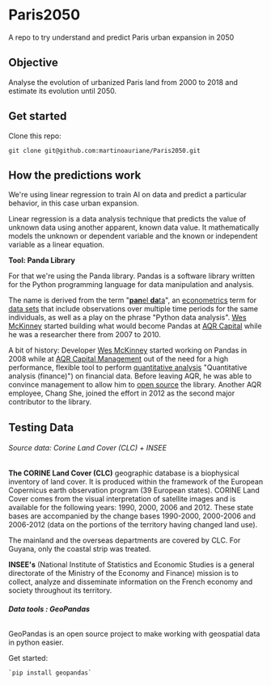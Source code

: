 # Paris2050

A repo to try understand and predict Paris urban expansion in 2050

## Objective

Analyse the evolution of urbanized Paris land from 2000 to 2018 and estimate its evolution until 2050.

## Get started

Clone this repo:

```
git clone git@github.com:martinoauriane/Paris2050.git
```

## How the predictions work

We're using linear regression to train AI on data and predict a particular behavior, in this case urban expansion.

Linear regression is a data analysis technique that predicts the value of unknown data using another apparent, known data value. It mathematically models the unknown or dependent variable and the known or independent variable as a linear equation.

**Tool: Panda Library**

For that we're using the Panda library. Pandas is a software library written for the Python programming language for data manipulation and analysis.

The name is derived from the term "[**pan**el **da**ta](https://en.wikipedia.org/wiki/Panel_data "Panel data")", an [econometrics](https://en.wikipedia.org/wiki/Econometrics "Econometrics") term for [data sets](https://en.wikipedia.org/wiki/Data_set "Data set") that include observations over multiple time periods for the same individuals, as well as a play on the phrase "Python data analysis". [Wes McKinney](https://en.wikipedia.org/wiki/Wes_McKinney "Wes McKinney") started building what would become Pandas at [AQR Capital](https://en.wikipedia.org/wiki/AQR_Capital "AQR Capital") while he was a researcher there from 2007 to 2010.

A bit of history: Developer [Wes McKinney](https://en.wikipedia.org/wiki/Wes_McKinney "Wes McKinney") started working on Pandas in 2008 while at [AQR Capital Management](https://en.wikipedia.org/wiki/AQR_Capital "AQR Capital") out of the need for a high performance, flexible tool to perform [quantitative analysis](<https://en.wikipedia.org/wiki/Quantitative_analysis_(finance)>) "Quantitative analysis (finance)") on financial data. Before leaving AQR, he was able to convince management to allow him to [open source](https://en.wikipedia.org/wiki/Open_source "Open source") the library. Another AQR employee, Chang She, joined the effort in 2012 as the second major contributor to the library.

## Testing Data

###### Source data: Corine Land Cover (CLC) + INSEE

**The CORINE Land Cover (CLC)** geographic database is a biophysical inventory of land cover. It is produced within the framework of the European Copernicus earth observation program (39 European states). CORINE Land Cover comes from the visual interpretation of satellite images and is available for the following years: 1990, 2000, 2006 and 2012. These state bases are accompanied by the change bases 1990-2000, 2000-2006 and 2006-2012 (data on the portions of the territory having changed land use).

The mainland and the overseas departments are covered by CLC. For Guyana, only the coastal strip was treated.

**INSEE's** (National Institute of Statistics and Economic Studies is a general directorate of the Ministry of the Economy and Finance) mission is to collect, analyze and disseminate information on the French economy and society throughout its territory.

###### **Data tools : GeoPandas**

GeoPandas is an open source project to make working with geospatial data in python easier.

Get started:

```
`pip install geopandas`
```
